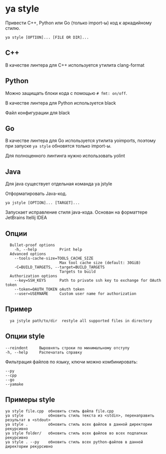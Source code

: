# ya style

Привести С++, Python или Go (только import-ы) код к аркадийному стилю.

`ya style [OPTION]... [FILE OR DIR]...`

## C++

В качестве линтера для C++ используется утилита clang-format

## Python

Можно защищать блоки кода с помощью  `# fmt: on/off`.

В качестве линтера для Python используется black

Файл конфигурации для black

## Go

В качестве линтера для Go используется утилита yoimports, поэтому при запуске `ya style` обновятся только import-ы.

Для полноценного линтинга нужно использовать yolint

## Java
Для java существует отдельная команда ya jstyle

Отформатировать Java-код.

`ya jstyle [OPTION]... [TARGET]...`

Запускает исправление стиля java-кода. Основан на форматтере JetBrains Itellij IDEA

## Опции
```
  Bullet-proof options
    -h, --help          Print help
  Advanced options
    --tools-cache-size=TOOLS_CACHE_SIZE
                        Max tool cache size (default: 30GiB)
    -C=BUILD_TARGETS, --target=BUILD_TARGETS
                        Targets to build
  Authorization options
    --key=SSH_KEYS      Path to private ssh key to exchange for OAuth token
    --token=OAUTH_TOKEN oAuth token
    --user=USERNAME     Custom user name for authorization
```

## Пример
```
  ya jstyle path/to/dir  restyle all supported files in directory
```

## Опции style
```
--reindent     Выровнять строки по минимальному отступу
-h, --help     Распечатать справку
```

Фильтрация файлов по языку, ключи можно комбинировать:
```
--py
--cpp
--go
--yamake
```

## Примеры style
```
ya style file.cpp  обновить стиль файла file.cpp
ya style           обновить стиль текста из <stdin>, перенаправить результат в <stdout>
ya style .         обновить стиль всех файлов в данной директории рекурсивно
ya style folder/   обновить стиль всех файлов во всех подпапках рекурсивно
ya style . --py    обновить стиль всех python-файлов в данной директории рекурсивно
```

